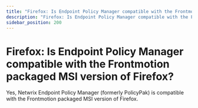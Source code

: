 ```yaml
---
title: "Firefox: Is Endpoint Policy Manager compatible with the Frontmotion packaged MSI version of Firefox?"
description: "Firefox: Is Endpoint Policy Manager compatible with the Frontmotion packaged MSI version of Firefox?"
sidebar_position: 200
---
```


# Firefox: Is Endpoint Policy Manager compatible with the Frontmotion packaged MSI version of Firefox?

Yes, Netwrix Endpoint Policy Manager (formerly PolicyPak) is compatible with the Frontmotion
packaged MSI version of Firefox.
